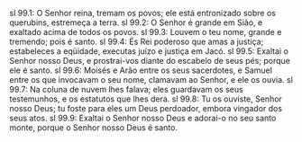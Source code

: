sl 99.1: O Senhor reina, tremam os povos; ele está entronizado sobre os querubins, estremeça a terra.
sl 99.2: O Senhor é grande em Sião, e exaltado acima de todos os povos.
sl 99.3: Louvem o teu nome, grande e tremendo; pois é santo.
sl 99.4: És Rei poderoso que amas a justiça; estabeleces a eqüidade, executas juízo e justiça em Jacó.
sl 99.5: Exaltai o Senhor nosso Deus, e prostrai-vos diante do escabelo de seus pés; porque ele é santo.
sl 99.6: Moisés e Arão entre os seus sacerdotes, e Samuel entre os que invocavam o seu nome, clamavam ao Senhor, e ele os ouvia.
sl 99.7: Na coluna de nuvem lhes falava; eles guardavam os seus testemunhos, e os estatutos que lhes dera.
sl 99.8: Tu os ouviste, Senhor nosso Deus; tu foste para eles um Deus perdoador, embora vingador dos seus atos.
sl 99.9: Exaltai o Senhor nosso Deus e adorai-o no seu santo monte, porque o Senhor nosso Deus é santo.
